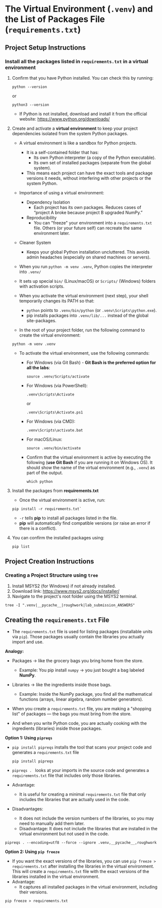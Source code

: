 # The Virtual Environment (`.venv`) and the List of Packages File (`requirements.txt`)

## Project Setup Instructions

### Install all the packages listed in `requirements.txt` in a virtual environment

1. Confirm that you have Python installed. You can check this by running:

    ```shell
    python --version
    ```

    or

    ```shell
    python3 --version
    ```

    - If Python is not installed, download and install it from the official website: <https://www.python.org/downloads/>

2. Create and activate a **virtual environment** to keep your project dependencies isolated from the system Python packages.

   - A virtual environment is like a sandbox for Python projects. 
     - It is a self-contained folder that has:
       - Its own Python interpreter (a copy of the Python executable). 
       - Its own set of installed packages (separate from the global system). 
     - This means each project can have the exact tools and package versions it needs, without interfering with other projects or the system Python.

   - Importance of using a virtual environment:
     - Dependency Isolation
        - Each project has its own packages. Reduces cases of “project A broke because project B upgraded NumPy.”
     - Reproducibility
        - You can "freeze" your environment into a `requirements.txt` file. Others (or your future self) can recreate the same environment later.
   - Cleaner System
     - Keeps your global Python installation uncluttered. This avoids admin headaches (especially on shared machines or servers).

   - When you run `python -m venv .venv`, Python copies the interpreter into `.venv/`
   - It sets up special `bin/` (Linux/macOS) or `Scripts/` (Windows) folders with activation scripts. 
   - When you activate the virtual environment (next step), your shell temporarily changes its PATH so that:
     - `python` points to `.venv/bin/python` (or `.venv\Scripts\python.exe`). 
     - pip installs packages into `.venv/lib/...` instead of the global site-packages.

   - In the root of your project folder, run the following command to create the virtual environment:

    ```shell
    python -m venv .venv
    ```

   - To activate the virtual environment, use the following commands:
       - For Windows (via Git Bash) - **Git Bash is the preferred option for all the labs**:
         ```shell
         source .venv/Scripts/activate
         ```

       - For Windows (via PowerShell):
         ```shell
         .venv\Scripts\Activate
         ```
         or
         ```shell
         .venv\Scripts\Activate.ps1
         ```

       - For Windows (via CMD):

         ```shell
         .venv\Scripts\activate.bat
         ```

       - For macOS/Linux:

         ```shell
         source .venv/bin/activate
         ```
       - Confirm that the virtual environment is active by executing the following
     (**use Git Bash** if you are running it on Windows OS). It should show the
     name of the virtual environment (e.g., `.venv`) as part of the output.

         ```shell
         which python
         ```
       
3. Install the packages from **requirements.txt**
    - Once the virtual environment is active, run:

    ```shell
    pip install -r requirements.txt`
    ```

    - `-r` tells **pip** to install all packages listed in the file.
    - **pip** will automatically find compatible versions (or raise an error if there is a conflict).

4. You can confirm the installed packages using:

   ```shell
   pip list
   ```

## Project Creation Instructions

### Creating a Project Structure using `tree`

1. Install MSYS2 (for Windows) if not already installed.
2. Download link: <https://www.msys2.org/docs/installer/>
3. Navigate to the project's root folder using the MSYS2 terminal.

```shell
tree -I ".venv|__pycache__|roughwork|lab_submission_ANSWERS"
```

## Creating the `requirements.txt` File
- The `requirements.txt` file is used for listing packages
(installable units via `pip`). Those packages usually contain the libraries you actually import and use.

**Analogy:**
- Packages → like the grocery bags you bring home from the store.
  - Example: You pip install `numpy` → you just bought a bag labeled **NumPy**.

- Libraries → like the ingredients inside those bags.
  - Example: Inside the NumPy package, you find all the mathematical functions (arrays, linear algebra, random number generators).

- When you create a `requirements.txt` file, you are making a "shopping list" of packages — the bags you must bring from the store.
- And when you write Python code, you are actually cooking with the ingredients (libraries) inside those packages.

**Option 1: Using `pipreqs`**
- `pip install pipreqs` installs the tool that scans your project code and generates a `requirements.txt` file

    ```shell
    pip install pipreqs
    ```

- `pipreqs . ` looks at your imports in the source code and generates a `requirements.txt` file that includes only those libraries.
- Advantage:
  - It is useful for creating a minimal `requirements.txt` file that only includes the libraries that are actually used in the code.
- Disadvantages:
  - It does not include the version numbers of the libraries, so you may need to manually add them later.
  - Disadvantage: It does not include the libraries that are installed in the virtual environment but not used in the code.

```shell
pipreqs . --encoding=utf8 --force --ignore .venv,__pycache__,roughwork
```

**Option 2: Using `pip freeze`**
- If you want the exact versions of the libraries, you can use `pip freeze > requirements.txt` after installing the libraries in the virtual environment. This will create a `requirements.txt` file with the exact versions of the libraries installed in the virtual environment.
- Advantage:
  - It captures all installed packages in the virtual environment, including their versions.
```shell
pip freeze > requirements.txt
```
